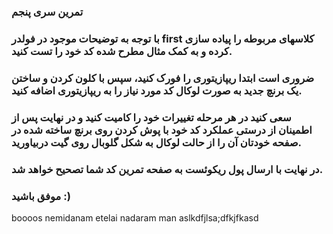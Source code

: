 ### تمرین سری پنجم

### با توجه به توضیحات موجود در فولدر first کلاسهای مربوطه را پیاده سازی کرده و به کمک مثال مطرح شده کد خود را تست کنید.

### ضروری است ابتدا ریپازیتوری را فورک کنید، سپس با کلون کردن و ساختن یک برنچ جدید به صورت لوکال کد مورد نیاز را به ریپازیتوری اضافه کنید.

### سعی کنید در هر مرحله تغییرات خود را کامیت کنید و در نهایت پس از اطمینان از درستی عملکرد کد خود با پوش کردن روی برنچ ساخته شده در صفحه خودتان آن را از حالت لوکال به شکل گلوبال روی گیت دربیاورید.

### در نهایت با ارسال پول ریکوئست به صفحه تمرین کد شما تصحیح خواهد شد.

### موفق باشید :)
 boooos
nemidanam etelai nadaram
man aslkdfjlsa;dfkjfkasd